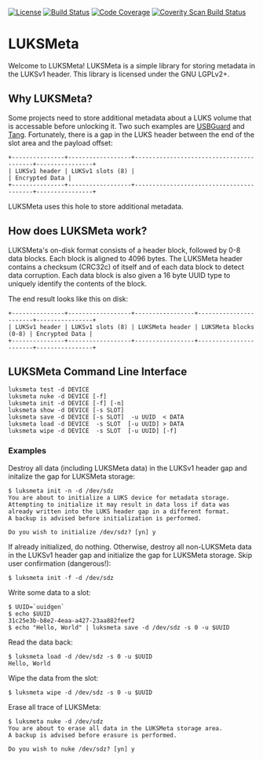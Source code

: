 [![License](http://img.shields.io/:license-lgpl2-blue.svg?style=flat-square)](http://www.gnu.org/licenses/lgpl-2.1.html)
[![Build Status](https://travis-ci.org/latchset/luksmeta.svg?branch=master)](https://travis-ci.org/latchset/luksmeta)
[![Code Coverage](http://codecov.io/github/latchset/luksmeta/coverage.svg?branch=master)](http://codecov.io/github/latchset/luksmeta?branch=master)
[![Coverity Scan Build Status](https://scan.coverity.com/projects/8706/badge.svg)](https://scan.coverity.com/projects/latchset-luksmeta)

# LUKSMeta

Welcome to LUKSMeta! LUKSMeta is a simple library for storing metadata in the LUKSv1 header. This library is licensed under the GNU LGPLv2+.

## Why LUKSMeta?

Some projects need to store additional metadata about a LUKS volume that is accessable before unlocking it. Two such examples are [USBGuard][usbguard] and [Tang][tang]. Fortunately, there is a gap in the LUKS header between the end of the slot area and the payload offset:

    +---------------+------------------+-----------------------------------------+----------------+
    | LUKSv1 header | LUKSv1 slots (8) |                                         | Encrypted Data |
    +---------------+------------------+-----------------------------------------+----------------+

LUKSMeta uses this hole to store additional metadata.

## How does LUKSMeta work?

LUKSMeta's on-disk format consists of a header block, followed by 0-8 data blocks. Each block is aligned to 4096 bytes. The LUKSMeta header contains a checksum (CRC32c) of itself and of each data block to detect data corruption. Each data block is also given a 16 byte UUID type to uniquely identify the contents of the block.

The end result looks like this on disk:

    +---------------+------------------+-----------------+-----------------------+----------------+
    | LUKSv1 header | LUKSv1 slots (8) | LUKSMeta header | LUKSMeta blocks (0-8) | Encrypted Data |
    +---------------+------------------+-----------------+-----------------------+----------------+

## LUKSMeta Command Line Interface

    luksmeta test -d DEVICE
    luksmeta nuke -d DEVICE [-f]
    luksmeta init -d DEVICE [-f] [-n]
    luksmeta show -d DEVICE [-s SLOT]
    luksmeta save -d DEVICE [-s SLOT]  -u UUID  < DATA
    luksmeta load -d DEVICE  -s SLOT  [-u UUID] > DATA
    luksmeta wipe -d DEVICE  -s SLOT  [-u UUID] [-f]

### Examples

Destroy all data (including LUKSMeta data) in the LUKSv1 header gap and
initalize the gap for LUKSMeta storage:

    $ luksmeta init -n -d /dev/sdz
    You are about to initialize a LUKS device for metadata storage.
    Attempting to initialize it may result in data loss if data was
    already written into the LUKS header gap in a different format.
    A backup is advised before initialization is performed.

    Do you wish to initialize /dev/sdz? [yn] y

If already initialized, do nothing. Otherwise, destroy all non-LUKSMeta data
in the LUKSv1 header gap and initialize the gap for LUKSMeta storage. Skip
user confirmation (dangerous!):

    $ luksmeta init -f -d /dev/sdz

Write some data to a slot:

    $ UUID=`uuidgen`
    $ echo $UUID
    31c25e3b-b8e2-4eaa-a427-23aa882feef2
    $ echo "Hello, World" | luksmeta save -d /dev/sdz -s 0 -u $UUID

Read the data back:

    $ luksmeta load -d /dev/sdz -s 0 -u $UUID
    Hello, World

Wipe the data from the slot:

    $ luksmeta wipe -d /dev/sdz -s 0 -u $UUID

Erase all trace of LUKSMeta:

    $ luksmeta nuke -d /dev/sdz
    You are about to erase all data in the LUKSMeta storage area.
    A backup is advised before erasure is performed.

    Do you wish to nuke /dev/sdz? [yn] y

[usbguard]: https://github.com/dkopecek/usbguard
[tang]: https://github.com/latchset/tang
